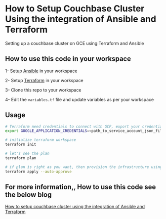 # How to Setup Couchbase Cluster Using the integration of Ansible and Terraform 

Setting up a couchbase cluster on GCE using Terraform and Ansible

## How to use this code in your workspace
1- Setup [Ansible](https://docs.ansible.com/ansible/latest/installation_guide/intro_installation.html) in your workspace 

2- Setup [Terraform](https://www.terraform.io/downloads) in your workspace 

3- Clone this repo to your workspace 

4- Edit the `variables.tf` file and update variables as per your workspace 


## Usage

```bash
# Terraform need credentials to connect with GCP, export your credentials
export GOOGLE_APPLICATION_CREDENTIALS=<path_to_service_account_json_file>

# initialize terraform workspace 
terraform init

# let's see the plan 
terraform plan

# if plan is right as you want, then provision the infrastructure using
terraform apply --auto-approve
```


## For more information,, How to use this code see the below blog 

[How to setup couchbase cluster using the integration of Ansible and Terraform](https://blog.thecloudside.com/)
